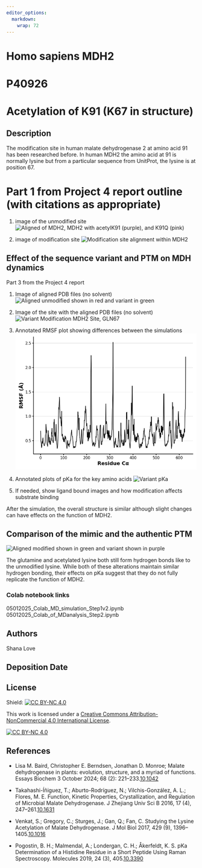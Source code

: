 ```yaml
---
editor_options: 
  markdown: 
    wrap: 72
---
```


# Homo sapiens MDH2

# P40926

# Acetylation of K91 (K67 in structure)

## Description

The modification site in human malate dehydrogenase 2 at amino acid 91
has been researched before. In human MDH2 the amino acid at 91 is
normally lysine but from a particular sequence from UnitProt, the lysine
is at position 67.

# Part 1 from Project 4 report outline (with citations as appropriate)

1.  image of the unmodified site ![Aligned of MDH2, MDH2 with acetylK91
    (purple), and K91Q
    (pink)](images/05062025_AF3_unmodified_PTM_mimic_aligned.png)

2.  image of modification site ![Modification site alignment within
    MDH2](images/05052025_AF3_aligned_unmodified_variant_PTM.png)

## Effect of the sequence variant and PTM on MDH dynamics

Part 3 from the Project 4 report

1.  Image of aligned PDB files (no solvent) ![Aligned unmodified shown
    in red and variant in
    green](images/05062025_colab_aligned_mimic_unmodified_pdb.png)

2.  Image of the site with the aligned PDB files (no solvent) ![Variant
    Modification MDH2 Site,
    GLN67](images/05062025_colab_mimic_modsite.png)

3.  Annotated RMSF plot showing differences between the simulations
    ![Variant RMSF plot](images/05042025_rmsf_plot_mimic.png)

4.  Annotated plots of pKa for the key amino acids ![Variant
    pKa](images/05042025_pka_HIS176_mimic.png)

5.  If needed, show ligand bound images and how modification affects
    substrate binding

After the simulation, the overall structure is similar although slight
changes can have effects on the function of MDH2.

## Comparison of the mimic and the authentic PTM

![Aligned modified shown in green and variant shown in
purple](images/05062025_AF3_aligned_mimic_PTM.png)

The glutamine and acetylated lysine both still form hydrogen bonds like
to the unmodified lysine. While both of these alterations maintain
similar hydrogen bonding, their effects on pKa suggest that they do not
fully replicate the function of MDH2.

### Colab notebook links

05012025_Colab_MD_simulation_Step1v2.ipynb
05012025_Colab_of_MDanalysis_Step2.ipynb

## Authors

Shana Love

## Deposition Date

## License

Shield: [![CC BY-NC
4.0](https://img.shields.io/badge/License-CC%20BY--NC%204.0-lightgrey.svg)](https://creativecommons.org/licenses/by-nc/4.0/)

This work is licensed under a [Creative Commons
Attribution-NonCommercial 4.0 International
License](https://creativecommons.org/licenses/by-nc/4.0/).

[![CC BY-NC
4.0](https://licensebuttons.net/l/by-nc/4.0/88x31.png)](https://creativecommons.org/licenses/by-nc/4.0/)

## References

-   Lisa M. Baird, Christopher E. Berndsen, Jonathan D. Monroe; Malate
    dehydrogenase in plants: evolution, structure, and a myriad of
    functions. Essays Biochem 3 October 2024; 68 (2):
    221–233.[10,1042](https://doi.org/10.1042/EBC20230089)

-   Takahashi-Íñiguez, T.; Aburto-Rodríguez, N.; Vilchis-González, A.
    L.; Flores, M. E. Function, Kinetic Properties, Crystallization, and
    Regulation of Microbial Malate Dehydrogenase. J Zhejiang Univ Sci B
    2016, 17 (4),
    247–261.[10.1631](https://doi.org/10.1631/jzus.B1500219)

-   Venkat, S.; Gregory, C.; Sturges, J.; Gan, Q.; Fan, C. Studying the
    Lysine Acetylation of Malate Dehydrogenase. J Mol Biol 2017, 429
    (9), 1396–1405.[10.1016](https://doi.org/10.1016/j.jmb.2017.03.027)

-   Pogostin, B. H.; Malmendal, A.; Londergan, C. H.; Åkerfeldt, K. S.
    pKa Determination of a Histidine Residue in a Short Peptide Using
    Raman Spectroscopy. Molecules 2019, 24 (3),
    405.[10.3390](https://doi.org/10.3390/molecules24030405)
